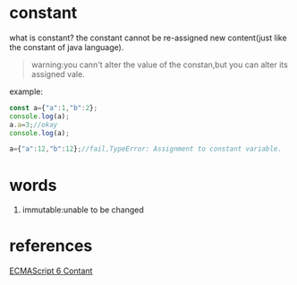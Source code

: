 
# constant
what is constant?
the constant cannot be re-assigned new content(just like the constant of java language).
>warning:you cann't alter the value of the constan,but you can alter its assigned vale.

example:
```js
const a={"a":1,"b":2};
console.log(a);
a.a=3;//okay
console.log(a);

a={"a":12,"b":12};//fail,TypeError: Assignment to constant variable.
```

# words
1. immutable:unable to be changed

# references
[ECMAScript 6 Contant](http://es6-features.org/#Constants)